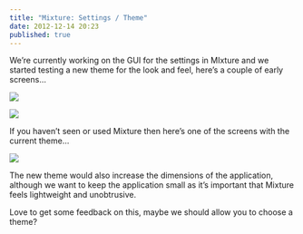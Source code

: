 ```yaml
---
title: "Mixture: Settings / Theme"
date: 2012-12-14 20:23
published: true
---
```


We&#8217;re currently working on the GUI for the settings in MIxture and we started testing a new theme for the look and feel, here&#8217;s a couple of early screens&#8230;

![](http://media.tumblr.com/tumblr_mf1etrSlfS1r58dia.png)

![](http://media.tumblr.com/tumblr_mf1ev2Rsiu1r58dia.png)

If you haven&#8217;t seen or used Mixture then here&#8217;s one of the screens with the current theme&#8230;

![](http://media.tumblr.com/tumblr_mf1ew2JuFV1r58dia.png)

The new theme would also increase the dimensions of the application, although we want to keep the application small as it&#8217;s important that Mixture feels lightweight and unobtrusive.

Love to get some feedback on this, maybe we should allow you to choose a theme?